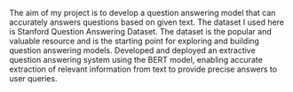 The aim of my project is to develop a question answering model that can accurately answers questions based on given text. The dataset I used here is Stanford Question Answering Dataset. The dataset is the popular and valuable resource and is the starting point for exploring and building question answering models. Developed and deployed an extractive question answering system using the BERT model, enabling accurate extraction of relevant information from text to provide precise answers to user queries.

